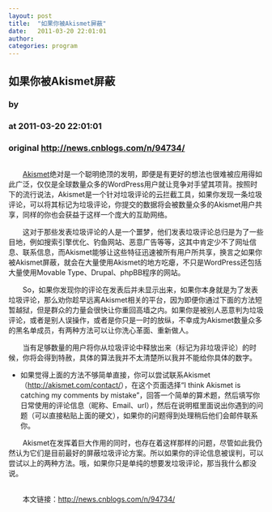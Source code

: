 ```yaml
---
layout: post
title:  "如果你被Akismet屏蔽"
date:   2011-03-20 22:01:01
author: 
categories: program
---
```


## 如果你被Akismet屏蔽
### by 
### at 2011-03-20 22:01:01
### original <http://news.cnblogs.com/n/94734/>

<p style="text-align:center"><img src="http://pic003.cnblogs.com/2011/1/201103/2011032021590993.jpg" alt=""></p>
<p>　　<a title="Akismet" href="http://akismet.com/">Akismet</a>绝对是一个聪明绝顶的发明，即便是有更好的想法也很难被应用得如此广泛，仅仅是全球数量众多的WordPress用户就让竞争对手望其项背。按照时下的流行说法，Akismet是一个针对垃圾评论的云拦截工具，如果你发现一条垃圾评论，可以将其标记为垃圾评论，你提交的数据将会被数量众多的Akismet用户共享，同样的你也会获益于这样一个庞大的互助网络。</p>
<p>　　这对于那些发表垃圾评论的人是一个噩梦，他们发表垃圾评论总归是为了一些目地，例如搜索引擎优化、钓鱼网站、恶意广告等等，这其中肯定少不了网址信息、联系信息，而Akismet能够让这些特征迅速被所有用户所共享，换言之如果你被Akismet屏蔽，就会在大量使用Akismet的地方吃瘪，不只是WordPress还包括大量使用Movable Type、Drupal、phpBB程序的网站。</p>
<p>　　So，如果你发现你的评论在发表后并未显示出来，如果你本身就是为了发表垃圾评论，那么劝你趁早远离Akismet相关的平台，因为即便你通过下面的方法短暂越狱，但是群众的力量会很快让你重回高墙之内。如果你是被别人恶意判为垃圾评论，或者是别人误操作，或者是你只是一时的放纵，不幸成为Akismet数量众多的黑名单成员，有两种方法可以让你洗心革面、重新做人。</p>
<p>　　当有足够数量的用户将你从垃圾评论中释放出来（标记为非垃圾评论）的时候，你将会得到特赦，具体的算法我并不太清楚所以我并不能给你具体的数字。</p>
<ul>
<li>如果觉得上面的方法不够简单直接，你可以尝试联系Akismet（<a title="Akismet" href="http://akismet.com/contact/">http://akismet.com/contact/</a>），在这个页面选择“I think Akismet is catching my comments by mistake”，回答一个简单的算术题，然后填写你日常使用的评论信息（昵称、Email、url），然后在说明框里面说出你遇到的问题（可以直接粘贴上面的硬文），如果你的问题得到处理稍后他们会邮件联系你。</li>
</ul>
<p>　　Akismet在发挥着巨大作用的同时，也存在着这样那样的问题，尽管如此我仍然认为它们是目前最好的屏蔽垃圾评论方案。所以如果你的评论信息被误判，可以尝试以上的两种方法。哦，如果你只是单纯的想要发垃圾评论，那当我什么都没说。</p><p><br>　　本文链接：<a href="http://news.cnblogs.com/n/94734/">http://news.cnblogs.com/n/94734/</a></p><img src="http://news.cnblogs.com/news/rssclick.aspx?id=94734" width="1" height="1" alt="">